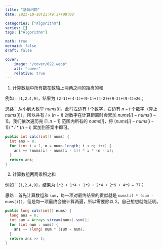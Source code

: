 ```yaml
---
title: "基础问题"
date: 2023-10-10T21:49:17+08:00

categories: ["Algorithm"]
series: []
tags: ["Algorithm"]

math: true
mermaid: false
draft: false

cover:
    image: "/cover/022.webp"
    alt: "cover"
    relative: true
---
```


1. 计算数组中所有数在数轴上两两之间的距离的和

例如：`[1,2,4,9]`，结果为 `(2-1)+(4-1)+(9-1)+(4-2)+(9-2)+(9-4)=26`；

思路：从小到大枚举 $nums[i]$，此时左边有 $i$ 个数字，右边有 $n-i$ 个数字（算上 $nums[i]$），所以共有 $i×(n−i)$ 对数字在计算距离时会累加 $nums[i] - nums[i-1]$。我们依次遍历完 $[1,n-1]$ 范围内所有的 $nums[i]$，将 $(nums[i] - nums[i - 1]) * i * (n - i)$ 累加到答案中即可。

```java
public int calc(int[] nums) {
  int ans = 0;
  for (int i = 1, n = nums.length; i < n; i++) {
    ans += (nums[i] - nums[i - 1]) * i * (n - i);
  }
  return ans;
}
```



2. 计算数组两两乘积之和

例如：`[1,2,4,9]`，结果为 `1*2 + 1*4 + 1*9 + 2*4 + 2*9 + 4*9 = 77`；

思路：首先计算数组和 `sum`，每一项对最终结果的贡献就是 `nums[i] * (sum - nums[i])`，但是每一项最终会被计算两遍，所以需要除以 2。自己想想就能证明。

```java
public long calc(int[] nums) {
  long ans = 0;
  int sum = Arrays.stream(nums).sum();
  for (int num : nums) {
    ans += (long) num * (sum - num);
  }
  return ans >> 1;
}
```

